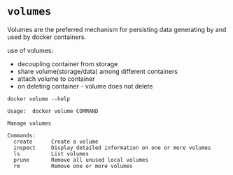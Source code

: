 `volumes`
=

Volumes are the preferred mechanism for persisting data
generating by and used by docker containers.

use of volumes:

- decoupling container from storage
- share volume(storage/data) among different containers
- attach volume to container
- on deleting container - volume does not delete

```
docker volume --help

Usage:	docker volume COMMAND

Manage volumes

Commands:
  create      Create a volume
  inspect     Display detailed information on one or more volumes
  ls          List volumes
  prune       Remove all unused local volumes
  rm          Remove one or more volumes

```
